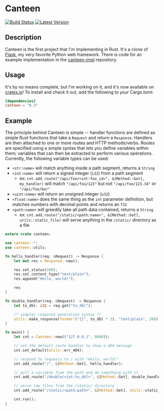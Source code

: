 # Canteen

[![Build Status](https://gitlab.com/jeffdn/rust-canteen/badges/master/build.svg)](https://gitlab.com/jeffdn/rust-canteen/pipelines) [![Latest Version](https://img.shields.io/crates/v/canteen.svg)](https://crates.io/crates/canteen)

## Description

Canteen is the first project that I'm implementing in Rust. It's a clone of
[Flask](http://flask.pocoo.org), my very favorite Python web framework. There is code for
an example implementation in the [canteen-impl](https://gitlab.com/jeffdn/canteen-impl)
repository.

## Usage

It's by no means complete, but I'm working on it, and it's now available on
[crates.io](https://crates.io/)! To install and check it out, add the following to
your Cargo.toml:
```toml
[dependencies]
canteen = "0.3"
```

## Example

The principle behind Canteen is simple -- handler functions are defined as simple
Rust functions that take a `Request` and return a `Response`. Handlers are then attached
to one or more routes and HTTP methods/verbs. Routes are specified using a simple
syntax that lets you define variables within them; variables that can then be
extracted to perform various operations. Currently, the following variable types can
be used:

- `<str:name>` will match anything inside a path segment, returns a `String`
- `<int:name>` will return a signed integer (`i32`) from a path segment
  - ex: `cnt.add_route("/api/foo/<int:foo_id>", &[Method::Get], my_handler)` will match
  `"/api/foo/123"` but not `"/api/foo/123.34"` or `"/api/foo/bar"`
- `<uint:name>` will return an unsigned integer (`u32`)
- `<float:name>` does the same thing as the `int` parameter definition, but matches numbers
with decimal points and returns an `f32`
- `<path:name>` will greedily take all path data contained, returns a `String`
  - ex: `cnt.add_route("/static/<path:name>", &[Method::Get], utils::static_file)` will
  serve anything in the `/static/` directory as a file

```rust
extern crate canteen;

use canteen::*;
use canteen::utils;

fn hello_handler(req: &Request) -> Response {
    let mut res = Response::new();

    res.set_status(200);
    res.set_content_type("text/plain");
    res.append("Hello, world!");

    res
}

fn double_handler(req: &Request) -> Response {
    let to_dbl: i32 = req.get("to_dbl");

    /* simpler response generation syntax */
    utils::make_response(format!("{}", to_dbl * 2), "text/plain", 200)
}

fn main() {
    let cnt = Canteen::new(("127.0.0.1", 8080));

    // set the default route handler to show a 404 message
    cnt.set_default(utils::err_404);

    // respond to requests to / with "Hello, world!"
    cnt.add_route("/", &[Method::Get], hello_handler);

    // pull a variable from the path and do something with it
    cnt.add_route("/double/<int:to_dbl>", &[Method::Get], double_handler);

    // serve raw files from the /static/ directory
    cnt.add_route("/static/<path:path>", &[Method::Get], utils::static_file);

    cnt.run();
}
```
